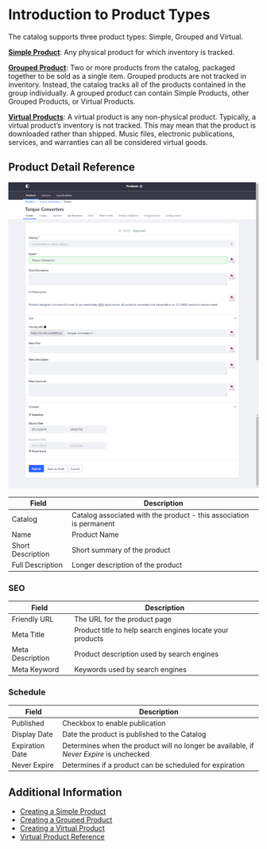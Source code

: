 # Introduction to Product Types

The catalog supports three product types: Simple, Grouped and Virtual.

**[Simple Product](../creating-a-simple-product/README.md)**: Any physical product for which inventory is tracked.

**[Grouped Product](../creating-a-grouped-product/README.md)**: Two or more products from the catalog, packaged together to be sold as a single item. Grouped products are not tracked in inventory. Instead, the catalog tracks all of the products contained in the group individually. A grouped product can contain Simple Products, other Grouped Products, or Virtual Products.

**[Virtual Products](../creating-a-virtual-product/README.md)**: A virtual product is any non-physical product. Typically, a virtual product’s inventory is not tracked. This may mean that the product is downloaded rather than shipped. Music files, electronic publications, services, and warranties can all be considered virtual goods.

## Product Detail Reference

![Product Details](./images/01.png)

| Field | Description |
| --- | --- |
| Catalog | Catalog associated with the product - this association is permanent |
| Name | Product Name |
| Short Description | Short summary of the product |
| Full Description | Longer description of the product |

### SEO

| Field | Description |
| --- | --- |
| Friendly URL | The URL for the product page |
| Meta Title |  Product title to help search engines locate your products |
| Meta Description | Product description used by search engines |
| Meta Keyword | Keywords used by search engines |

### Schedule

| Field | Description |
| --- | --- |
| Published | Checkbox to enable publication |
| Display Date | Date the product is published to the Catalog |
| Expiration Date | Determines when the product will no longer be available, if _Never Expire_ is unchecked |
| Never Expire | Determines if a product can be scheduled for expiration |

## Additional Information

* [Creating a Simple Product](../creating-a-simple-product/README.md)
* [Creating a Grouped Product](../creating-a-grouped-product/README.md)
* [Creating a Virtual Product](../creating-a-virtual-product/README.md)
* [Virtual Product Reference](../virtual-product-reference/README.md)
